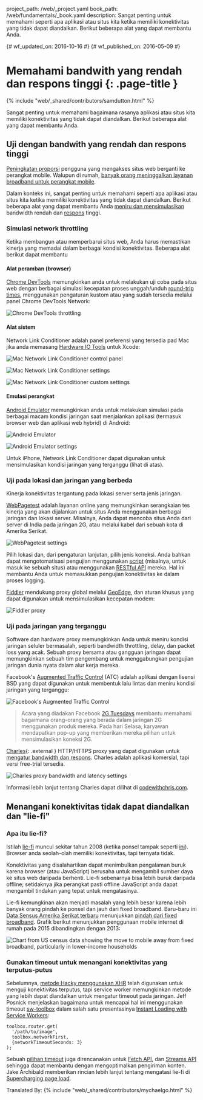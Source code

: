 project_path: /web/_project.yaml
book_path: /web/fundamentals/_book.yaml
description: Sangat penting untuk memahami seperti apa aplikasi atau situs kita ketika memiliki konektivitas yang tidak dapat diandalkan. Berikut beberapa alat yang dapat membantu Anda.

{# wf_updated_on: 2016-10-16 #}
{# wf_published_on: 2016-05-09 #}

# Memahami bandwith yang rendah dan respons tinggi {: .page-title }

{% include "web/_shared/contributors/samdutton.html" %}

Sangat penting untuk memahami bagaimana rasanya aplikasi atau situs kita memiliki konektivitas yang tidak dapat diandalkan. Berikut beberapa alat yang dapat membantu Anda.

## Uji dengan bandwith yang rendah dan respons tinggi

<a href="http://adwords.blogspot.co.uk/2015/05/building-for-next-moment.html">Peningkatan proporsi</a> pengguna yang mengakses situs web berganti ke perangkat mobile. Walupun di rumah, <a href="https://www.washingtonpost.com/news/the-switch/wp/2016/04/18/new-data-americans-are-abandoning-wired-home-internet/">banyak orang meninggalkan layanan broadband untuk perangkat mobile</a>.

Dalam konteks ini, sangat penting untuk memahami seperti apa aplikasi atau situs kita ketika memiliki konektivitas yang tidak dapat diandalkan. Berikut beberapa alat yang dapat membantu Anda [meniru dan mensimulasikan](https://stackoverflow.com/questions/1584617/simulator-or-emulator-what-is-the-difference) bandwidth rendah dan [respons](https://www.igvita.com/2012/07/19/latency-the-new-web-performance-bottleneck/) tinggi.

### Simulasi network throttling

Ketika membangun atau memperbarui situs web, Anda harus memastikan kinerja yang memadai dalam berbagai kondisi konektivitas. Beberapa alat berikut dapat membantu

#### Alat peramban (browser)

[Chrome DevTools](/web/tools/chrome-devtools/profile/network-performance/network-conditions) memungkinkan anda untuk melakukan uji coba pada situs web dengan berbagai simulasi kecepatan proses unggah/unduh [round-trip times](https://www.igvita.com/2012/07/19/latency-the-new-web-performance-bottleneck/), menggunakan pengaturan kustom atau yang sudah tersedia melalui panel Chrome DevTools Network:

![Chrome DevTools throttling](images/chrome-devtools-throttling.png)

#### Alat sistem

Network Link Conditioner adalah panel preferensi yang tersedia pad Mac jika anda memasang [Hardware IO Tools](https://developer.apple.com/downloads/?q=Hardware%20IO%20Tools) untuk Xcode:

![Mac Network Link Conditioner control panel](images/network-link-conditioner-control-panel.png)

![Mac Network Link Conditioner settings](images/network-link-conditioner-settings.png)

![Mac Network Link Conditioner custom settings](images/network-link-conditioner-custom.png)

#### Emulasi perangkat

[Android Emulator](http://developer.android.com/tools/devices/emulator.html#netspeed) memungkinkan anda untuk melakukan simulasi pada berbagai macam kondisi jaringan saat menjalankan aplikasi (termasuk browser web dan aplikasi web hybrid) di Android:

![Android Emulator](images/android-emulator.png)

![Android Emulator settings](images/android-emulator-settings.png)

Untuk iPhone, Network Link Conditioner dapat digunakan untuk mensimulasikan kondisi jaringan yang terganggu (lihat di atas).

### Uji pada lokasi dan jaringan yang berbeda

Kinerja konektivitas tergantung pada lokasi server serta jenis jaringan.

[WebPagetest](https://webpagetest.org) adalah layanan online yang memungkinkan serangkaian tes kinerja yang akan dijalankan untuk situs Anda menggunakan berbagai jaringan dan lokasi server. Misalnya, Anda dapat mencoba situs Anda dari server di India pada jaringan 2G, atau melalui kabel dari sebuah kota di Amerika Serikat.

![WebPagetest settings](images/webpagetest.png)


Pilih lokasi dan, dari pengaturan lanjutan, pilih jenis koneksi. Anda bahkan dapat mengotomatisasi pengujian menggunakan [script](https://sites.google.com/a/webpagetest.org/docs/using-webpagetest/scripting) (misalnya, untuk masuk ke sebuah situs) atau menggunakan [RESTful API](https://sites.google.com/a/webpagetest.org/docs/advanced-features/webpagetest-restful-apis) mereka. Hal ini membantu Anda untuk memasukkan pengujian konektivitas ke dalam proses logging.


[Fiddler](http://www.telerik.com/fiddler) mendukung proxy global melalui [GeoEdge](http://www.geoedge.com/faq), dan aturan khusus yang dapat digunakan untuk mensimulasikan kecepatan modem:

![Fiddler proxy](images/fiddler.png)

### Uji pada jaringan yang terganggu

Software dan hardware proxy memungkinkan Anda untuk meniru kondisi jaringan seluler bermasalah, seperti bandwidth throttling, delay, dan packet loss yang acak. Sebuah proxy bersama atau gangguan jaringan dapat memungkinkan sebuah tim pengembang untuk menggabungkan pengujian jaringan dunia nyata dalam alur kerja mereka.

Facebook's [Augmented Traffic Control](http://facebook.github.io/augmented-traffic-control/) (ATC) adalah aplikasi dengan lisensi BSD yang dapat digunakan untuk membentuk lalu lintas dan meniru kondisi jaringan yang terganggu:

![Facebook's Augmented Traffic Control](images/augmented-traffic-control.png)

> Acara yang diadakan Facebook [2G Tuesdays](https://code.facebook.com/posts/1556407321275493/building-for-emerging-markets-the-story-behind-2g-tuesdays/) membantu memahami bagaimana orang-orang yang berada dalam jaringan 2G menggunakan produk mereka. Pada hari Selasa, karyawan mendapatkan pop-up yang memberikan mereka pilihan untuk mensimulasikan koneksi 2G.

[Charles](https://www.charlesproxy.com/){: .external } HTTP/HTTPS proxy yang dapat digunakan untuk [mengatur bandwidth dan respons](http://www.charlesproxy.com/documentation/proxying/throttling/). Charles adalah aplikasi komersial, tapi versi free-trial tersedia.

![Charles proxy bandwidth and latency settings](images/charles.png)

Informasi lebih lanjut tentang Charles dapat dilihat di [codewithchris.com](http://codewithchris.com/tutorial-using-charles-proxy-with-your-ios-development-and-http-debugging/).

## Menangani konektivitas tidak dapat diandalkan dan "lie-fi"

### Apa itu lie-fi?

Istilah <a href="http://www.urbandictionary.com/define.php?term=lie-fi">lie-fi</a> muncul sekitar tahun 2008 (ketika ponsel tampak seperti <a href="https://www.mobilegazette.com/2008-phones-wallchart.htm" title="Images of phones from 2008">ini</a>). Browser anda seolah-olah memiliki konektivitas, tapi ternyata tidak.

Konektivitas yang disalahartikan dapat menimbulkan pengalaman buruk karena browser (atau JavaScript) berusaha untuk mengambil sumber daya ke situs web daripada berhenti. Lie-fi sebenarnya bisa lebih buruk daripada offline; setidaknya jika perangkat pasti offline JavaScript anda dapat mengambil tindakan yang tepat untuk mengatasinya.

Lie-fi kemungkinan akan menjadi masalah yang lebih besar karena lebih banyak orang pindah ke ponsel dan jauh dari fixed broadband. Baru-baru ini [Data Sensus Amerika Serikat terbaru](https://www.ntia.doc.gov/blog/2016/evolving-technologies-change-nature-internet-use) menunjukkan [pindah dari fixed broadband](https://www.washingtonpost.com/news/the-switch/wp/2016/04/18/new-data-americans-are-abandoning-wired-home-internet/). Grafik berikut menunjukkan penggunaan mobile internet di rumah pada 2015 dibandingkan dengan 2013:

<img src="images/home-broadband.png" class="center" alt="Chart from US census data showing the move to mobile away from fixed broadband, particularly in lower-income households">

### Gunakan timeout untuk menangani konektivitas yang terputus-putus

Sebelumnya, [metode Hacky menggunakan XHR](http://stackoverflow.com/questions/189430/detect-that-the-internet-connection-is-offline) telah digunakan untuk menguji konektivitas terputus, tapi service worker memungkinkan metode yang lebih dapat diandalkan untuk mengatur timeout pada jaringan. Jeff Posnick menjelaskan bagaimana untuk mencapai hal ini menggunakan timeout [sw-toolbox](https://github.com/GoogleChrome/sw-toolbox) dalam salah satu presentasinya [Instant Loading with Service Workers](https://youtu.be/jCKZDTtUA2A?t=19m58s):

    toolbox.router.get(
      '/path/to/image',
      toolbox.networkFirst,
      {networkTimeoutSeconds: 3}
    );    

Sebuah [pilihan timeout](https://github.com/whatwg/fetch/issues/20) juga direncanakan untuk [Fetch API](https://developer.mozilla.org/en-US/docs/Web/API/GlobalFetch/fetch), dan [Streams API](https://www.w3.org/TR/streams-api/) sehingga dapat membantu dengan mengoptimalkan pengiriman konten. Jake Archibald memberikan rincian lebih lanjut tentang mengatasi lie-fi di [Supercharging page load](https://youtu.be/d5_6yHixpsQ?t=6m42s).

Translated By: 
{% include "web/_shared/contributors/mychaelgo.html" %}